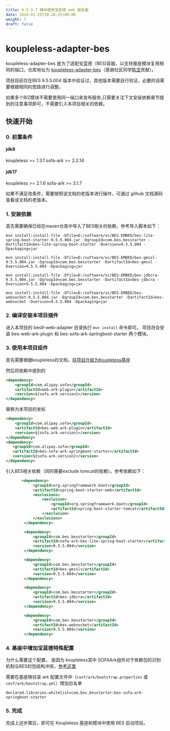 ```yaml
---
title: 6.5.3.7 模块使用宝蓝德 web 服务器
date: 2024-01-25T10:28:32+08:00
weight: 7
draft: false
---
```


# koupleless-adapter-bes
koupleless-adapter-bes 是为了适配宝蓝德（BES)容器，以支持基座模块复用相同的端口。仓库地址为 [koupleless-adapter-bes](https://github.com/koupleless/adapter/tree/main/koupleless-adapter-web-bes)（感谢社区同学[陈坚](https://github.com/chenjian6824)贡献）。

项目目前仅在BES 9.5.5.004 版本中验证过，其他版本需要自行验证，必要的话需要根据相同的思路进行调整。

如果多个BIZ模块不需要使用同一端口来发布服务,只需要关注下文安装依赖章节提到的注意事项即可，不需要引入本项目相关的依赖。

## 快速开始

### 0. 前置条件
#### jdk8

koupleless >= 1.3.1
sofa-ark >= 2.2.14

#### jdk17

koupleless >= 2.1.6
sofa-ark >= 3.1.7

如果不满足改条件，需要按照该文档的老版本进行操作，可通过 github 文档源码查看该文档的老版本。

### 1. 安装依赖

首先需要确保已经在maven仓库中导入了BES相关的依赖，参考导入脚本如下：
```shell
mvn install:install-file -Dfile=D:/software/xc/BES-EMBED/bes-lite-spring-boot-starter-9.5.5.004.jar -DgroupId=com.bes.besstarter -DartifactId=bes-lite-spring-boot-starter -Dversion=9.5.5.004 -Dpackaging=jar

mvn install:install-file -Dfile=D:/software/xc/BES-EMBED/bes-gmssl-9.5.5.004.jar -DgroupId=com.bes.besstarter -DartifactId=bes-gmssl -Dversion=9.5.5.004 -Dpackaging=jar

mvn install:install-file -Dfile=D:/software/xc/BES-EMBED/bes-jdbcra-9.5.5.004.jar -DgroupId=com.bes.besstarter -DartifactId=bes-jdbcra -Dversion=9.5.5.004 -Dpackaging=jar

mvn install:install-file -Dfile=D:/software/xc/BES-EMBED/bes-websocket-9.5.5.004.jar -DgroupId=com.bes.besstarter -DartifactId=bes-websocket -Dversion=9.5.5.004 -Dpackaging=jar
```

### 2. 编译安装本项目插件

进入本项目的 bes9-web-adapter 目录执行 `mvn install` 命令即可。
项目将会安装 bes-web-ark-plugin 和 bes-sofa-ark-springboot-starter 两个模块。

### 3. 使用本项目组件
首先需要根据koupleless的文档，[将项目升级为Koupleless基座](https://koupleless.io/docs/tutorials/base-create/springboot-and-sofaboot/)

然后将依赖中提到的
```xml
<dependency>
    <groupId>com.alipay.sofa</groupId>
    <artifactId>web-ark-plugin</artifactId>
    <version>${sofa.ark.version}</version>
</dependency>
```
替换为本项目的坐标
```xml
<dependency>
    <groupId>com.alipay.sofa</groupId>
    <artifactId>bes-web-ark-plugin</artifactId>
    <version>${sofa.ark.version}</version>
</dependency>
<dependency>
   <groupId>com.alipay.sofa</groupId>
   <artifactId>bes-sofa-ark-springboot-starter</artifactId>
   <version>${sofa.ark.version}</version>
</dependency>
```

引入BES相关依赖（同时需要exclude tomcat的依赖）。参考依赖如下：
```xml
       <dependency>
            <groupId>org.springframework.boot</groupId>
            <artifactId>spring-boot-starter-web</artifactId>
            <exclusions>
                <exclusion>
                    <groupId>org.springframework.boot</groupId>
                    <artifactId>spring-boot-starter-tomcat</artifactId>
                </exclusion>
            </exclusions>
        </dependency>

        <dependency>
            <groupId>com.bes.besstarter</groupId>
            <artifactId>sofa-ark-bes-lite-spring-boot-starter</artifactId>
            <version>9.5.5.004</version>
        </dependency>

        <dependency>
            <groupId>com.bes.besstarter</groupId>
            <artifactId>bes-gmssl</artifactId>
            <version>9.5.5.004</version>
        </dependency>

        <dependency>
            <groupId>com.bes.besstarter</groupId>
            <artifactId>bes-jdbcra</artifactId>
            <version>9.5.5.004</version>
        </dependency>

        <dependency>
            <groupId>com.bes.besstarter</groupId>
            <artifactId>bes-websocket</artifactId>
            <version>9.5.5.004</version>
        </dependency>
```

### 4. 基座中增加宝蓝德特殊配置
为什么需要这个配置， 是因为 koupleless其中 SOFAArk组件对于依赖包的识别机制与BES的包结构冲突，[参考这里](https://github.com/sofastack/sofa-ark/pull/997)

需要在基座根目录 ark 配置文件中（`conf/ark/bootstrap.properties` 或 `conf/ark/bootstrap.yml`）增加白名单

```properties
declared.libraries.whitelist=com.bes.besstarter:bes-sofa-ark-springboot-starter
```

### 5. 完成
完成上述步骤后，即可在 Koupleless 基座和模块中使用 BES 启动项目。
